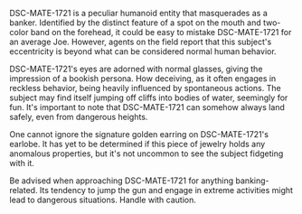 DSC-MATE-1721 is a peculiar humanoid entity that masquerades as a banker. Identified by the distinct feature of a spot on the mouth and two-color band on the forehead, it could be easy to mistake DSC-MATE-1721 for an average Joe. However, agents on the field report that this subject's eccentricity is beyond what can be considered normal human behavior.

DSC-MATE-1721's eyes are adorned with normal glasses, giving the impression of a bookish persona. How deceiving, as it often engages in reckless behavior, being heavily influenced by spontaneous actions. The subject may find itself jumping off cliffs into bodies of water, seemingly for fun. It's important to note that DSC-MATE-1721 can somehow always land safely, even from dangerous heights.

One cannot ignore the signature golden earring on DSC-MATE-1721's earlobe. It has yet to be determined if this piece of jewelry holds any anomalous properties, but it's not uncommon to see the subject fidgeting with it.

Be advised when approaching DSC-MATE-1721 for anything banking-related. Its tendency to jump the gun and engage in extreme activities might lead to dangerous situations. Handle with caution.